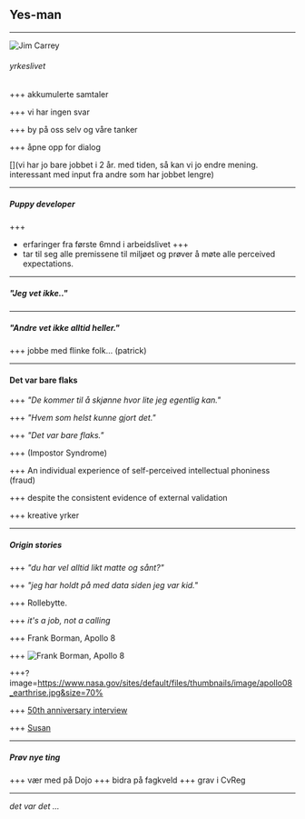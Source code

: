 ## Yes-man 
---
 
![Jim Carrey](https://cinemania-cdn.s3.amazonaws.com/wp-content/uploads/2015/02/jimcarrey-660x374.jpg)

###### yrkeslivet


+++
akkumulerte samtaler

+++ 
vi har ingen svar

+++
by på oss selv og våre tanker

+++
åpne opp for dialog

[](vi har jo bare jobbet i 2 år. med tiden, så kan vi jo endre mening. interessant med input fra andre som har jobbet lengre)



---
##### Puppy developer
+++
* erfaringer fra første 6mnd i arbeidslivet
+++
* tar til seg alle premissene til miljøet og prøver å møte alle perceived expectations. 
---

##### _"Jeg vet ikke.."_



---
##### _"Andre vet ikke alltid heller."_
+++
jobbe med flinke folk... (patrick)



---
#### Det var bare flaks

+++
_"De kommer til å skjønne hvor lite jeg egentlig kan."_

+++
_"Hvem som helst kunne gjort det."_

+++
_"Det var bare flaks."_


+++
(Impostor Syndrome) 

+++
An individual experience of self-perceived intellectual phoniness (fraud)

+++
despite the consistent evidence of external validation

+++
kreative yrker


---
##### Origin stories

+++
_"du har vel alltid likt matte og sånt?"_

+++
_"jeg har holdt på med data siden jeg var kid."_

+++
Rollebytte. 

+++
_it's a job, not a calling_


+++
Frank Borman, Apollo 8

+++
![Frank Borman, Apollo 8](http://krtv.images.worldnow.com/images/14942254_G.jpg)

+++?image=https://www.nasa.gov/sites/default/files/thumbnails/image/apollo08_earthrise.jpg&size=70% 

+++
[50th anniversary interview](https://shortcut.thisamericanlife.org/#/share/655?_k=h2vdvf)

+++
[Susan](https://shortcut.thisamericanlife.org/#/share/655?_k=77oaex)


---

##### Prøv nye ting
+++
vær med på Dojo
+++ 
bidra på fagkveld
+++
grav i CvReg

---
_det var det ..._
